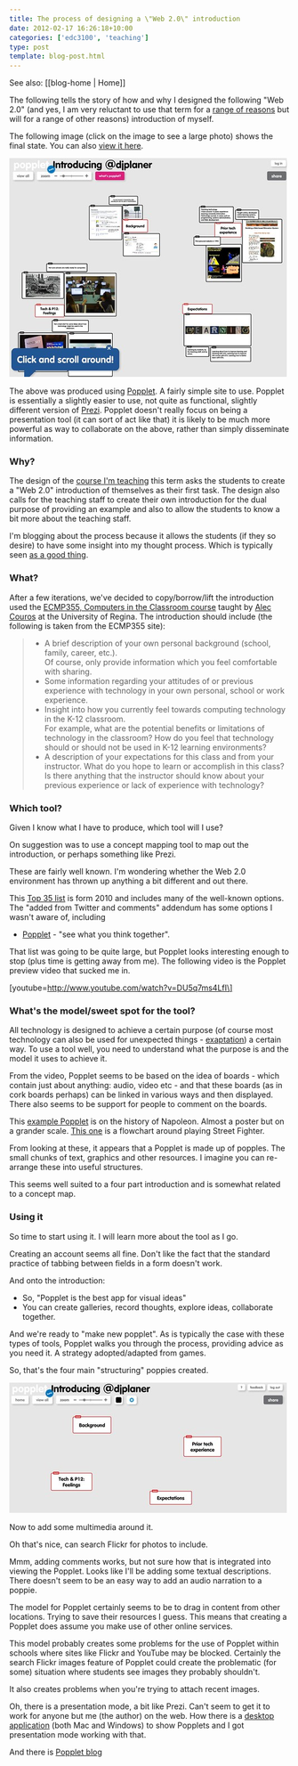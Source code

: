 ```yaml
---
title: The process of designing a \"Web 2.0\" introduction
date: 2012-02-17 16:26:18+10:00
categories: ['edc3100', 'teaching']
type: post
template: blog-post.html
---
```


See also: [[blog-home | Home]]

The following tells the story of how and why I designed the following "Web 2.0" (and yes, I am very reluctant to use that term for a [range of reasons](http://www.computerweekly.com/feature/Web-20-What-does-it-constitute) but will for a range of other reasons) introduction of myself.

The following image (click on the image to see a large photo) shows the final state. You can also [view it here](http://popplet.com/app/#/196113).

[![The finished introductory Popplet](images/6890101217_dc11f38d06.jpg)](http://www.flickr.com/photos/david_jones/6890101217/ "The finished introductory Popplet by David T Jones, on Flickr")

The above was produced using [Popplet](http://popplet.com/). A fairly simple site to use. Popplet is essentially a slightly easier to use, not quite as functional, slightly different version of [Prezi](http://prezi.com/). Popplet doesn't really focus on being a presentation tool (it can sort of act like that) it is likely to be much more powerful as way to collaborate on the above, rather than simply disseminate information.

### Why?

The design of the [course I'm teaching](http://www.usq.edu.au/course/synopses/2012/EDC3100.html) this term asks the students to create a "Web 2.0" introduction of themselves as their first task. The design also calls for the teaching staff to create their own introduction for the dual purpose of providing an example and also to allow the students to know a bit more about the teaching staff.

I'm blogging about the process because it allows the students (if they so desire) to have some insight into my thought process. Which is typically seen [as a good thing](http://chronicle.com/blognetwork/castingoutnines/2012/02/13/four-things-lecture-is-good-for/).

### What?

After a few iterations, we've decided to copy/borrow/lift the introduction used the [ECMP355, Computers in the Classroom course](http://chronicle.com/blognetwork/castingoutnines/2012/02/13/four-things-lecture-is-good-for/) taught by [Alec Couros](http://education.uregina.ca/technology/ecmp355/instructor.html) at the University of Regina. The introduction should include (the following is taken from the ECMP355 site):

> - A brief description of your own personal background (school, family, career, etc.).  
>     Of course, only provide information which you feel comfortable with sharing.
> - Some information regarding your attitudes of or previous experience with technology in your own personal, school or work experience.
> - Insight into how you currently feel towards computing technology in the K-12 classroom.  
>     For example, what are the potential benefits or limitations of technology in the classroom? How do you feel that technology should or should not be used in K-12 learning environments?
> - A description of your expectations for this class and from your instructor. What do you hope to learn or accomplish in this class? Is there anything that the instructor should know about your previous experience or lack of experience with technology?

### Which tool?

Given I know what I have to produce, which tool will I use?

On suggestion was to use a concept mapping tool to map out the introduction, or perhaps something like Prezi.

These are fairly well known. I'm wondering whether the Web 2.0 environment has thrown up anything a bit different and out there.

This [Top 35 list](http://edudemic.com/2010/07/the-35-best-web-2-0-classroom-tools-chosen-by-you/) is form 2010 and includes many of the well-known options. The "added from Twitter and comments" addendum has some options I wasn't aware of, including

- [Popplet](http://popplet.com/) - "see what you think together".

That list was going to be quite large, but Popplet looks interesting enough to stop (plus time is getting away from me). The following video is the Popplet preview video that sucked me in.

\[youtube=http://www.youtube.com/watch?v=DU5q7ms4LfI\]

### What's the model/sweet spot for the tool?

All technology is designed to achieve a certain purpose (of course most technology can also be used for unexpected things - [exaptation](http://en.wikipedia.org/wiki/Exaptation)) a certain way. To use a tool well, you need to understand what the purpose is and the model it uses to achieve it.

From the video, Popplet seems to be based on the idea of boards - which contain just about anything: audio, video etc - and that these boards (as in cork boards perhaps) can be linked in various ways and then displayed. There also seems to be support for people to comment on the boards.

This [example Popplet](http://popplet.com/app/#/489) is on the history of Napoleon. Almost a poster but on a grander scale. [This one](http://popplet.com/app/#/334) is a flowchart around playing Street Fighter.

From looking at these, it appears that a Popplet is made up of popples. The small chunks of text, graphics and other resources. I imagine you can re-arrange these into useful structures.

This seems well suited to a four part introduction and is somewhat related to a concept map.

### Using it

So time to start using it. I will learn more about the tool as I go.

Creating an account seems all fine. Don't like the fact that the standard practice of tabbing between fields in a form doesn't work.

And onto the introduction:

- So, "Popplet is the best app for visual ideas"
- You can create galleries, record thoughts, explore ideas, collaborate together.

And we're ready to "make new popplet". As is typically the case with these types of tools, Popplet walks you through the process, providing advice as you need it. A strategy adopted/adapted from games.

So, that's the four main "structuring" poppies created.

[![Step 1: Creating a Popplet](images/6889430613_3c386f0880.jpg)](http://www.flickr.com/photos/david_jones/6889430613/ "Step 1: Creating a Popplet by David T Jones, on Flickr")

Now to add some multimedia around it.

Oh that's nice, can search Flickr for photos to include.

Mmm, adding comments works, but not sure how that is integrated into viewing the Popplet. Looks like I'll be adding some textual descriptions. There doesn't seem to be an easy way to add an audio narration to a poppie.

The model for Popplet certainly seems to be to drag in content from other locations. Trying to save their resources I guess. This means that creating a Popplet does assume you make use of other online services.

This model probably creates some problems for the use of Popplet within schools where sites like Flickr and YouTube may be blocked. Certainly the search Flickr images feature of Popplet could create the problematic (for some) situation where students see images they probably shouldn't.

It also creates problems when you're trying to attach recent images.

Oh, there is a presentation mode, a bit like Prezi. Can't seem to get it to work for anyone but me (the author) on the web. How there is a [desktop application](http://www.popplet.com/poppletpresenter/poppletpresenter.air) (both Mac and Windows) to show Popplets and I got presentation mode working with that.

And there is [Popplet blog](http://blog.popplet.com/)